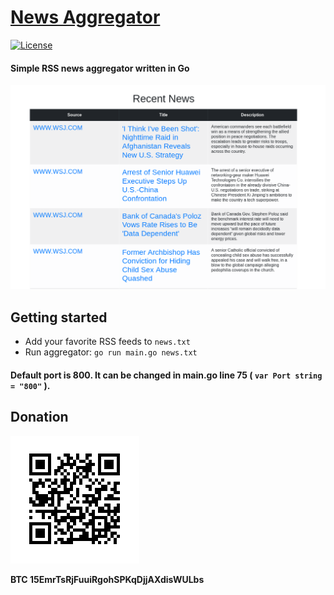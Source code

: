 # [News Aggregator](https://github.com/mrlibertarian/NewsAggregator/)

[![License](https://img.shields.io/badge/license-GPL-yellow.svg)][license]

[license]: https://www.gnu.org/licenses/gpl.html


#### Simple RSS news aggregator written in Go

![Screenshot-1](Images/Screenshot-1.png)

## Getting started

- Add your favorite RSS feeds to `news.txt`
- Run aggregator: `go run main.go news.txt`

#### Default port is 800. It can be changed in main.go line 75 (	`var Port string = "800"` ).

## Donation

[![Bitcoin QR-code](Images/Bitcoin-QR.png)](bitcoin:15EmrTsRjFuuiRgohSPKqDjjAXdisWULbs)

**BTC 15EmrTsRjFuuiRgohSPKqDjjAXdisWULbs**
